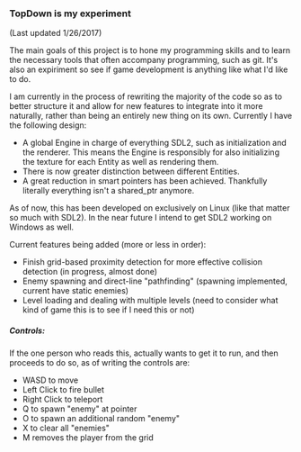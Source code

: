 ### TopDown is my experiment
(Last updated 1/26/2017)

The main goals of this project is to hone my programming skills and to learn the necessary tools that often accompany programming, such as git.  It's also an expiriment so see if game development is anything like what I'd like to do.  

I am currently in the process of rewriting the majority of the code so as to better structure it and allow for new features to integrate into it more naturally, rather than being an entirely new thing on its own.  Currently I have the following design:
- A global Engine in charge of everything SDL2, such as initialization and the renderer.  This means the Engine is responsibly for also initializing the texture for each Entity as well as rendering them.
- There is now greater distinction between different Entities.
- A great reduction in smart pointers has been achieved.  Thankfully literally everything isn't a shared_ptr anymore. 

As of now, this has been developed on exclusively on Linux (like that matter so much with SDL2).  In the near future I intend to get SDL2 working on Windows as well.

Current features being added (more or less in order):
- Finish grid-based proximity detection for more effective collision detection (in progress, almost done)
- Enemy spawning and direct-line "pathfinding" (spawning implemented, current have static enemies)
- Level loading and dealing with multiple levels (need to consider what kind of game this is to see if I need this or not)

##### Controls:
If the one person who reads this, actually wants to get it to run, and then proceeds to do so, as of writing the controls are:
- WASD to move
- Left Click to fire bullet
- Right Click to teleport
- Q to spawn "enemy" at pointer
- O to spawn an additional random "enemy"
- X to clear all "enemies"
- M removes the player from the grid